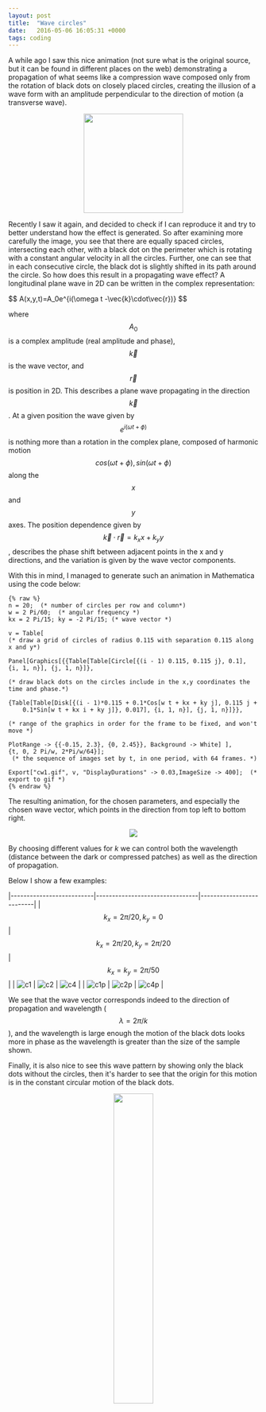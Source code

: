```yaml
---
layout: post
title:  "Wave circles"
date:   2016-05-06 16:05:31 +0000
tags: coding 
---
```


A while ago I saw this nice animation (not sure what is the original source, but it can be found in different places on the web) demonstrating a propagation 
of what seems like a compression wave composed only from the rotation of black dots on closely placed circles, creating the illusion of a wave form with an amplitude perpendicular to the direction of motion (a transverse wave).

<center><img src='/assets/circwave.gif' width='200px'/></center>

Recently I saw it again, and decided to check if I can reproduce it and try to better understand how the effect is generated.
So after examining more carefully the image, you see that there are equally spaced circles, intersecting each other, with a black dot
on the perimeter which is rotating with a constant angular velocity in all the circles. Further, one can see that in each consecutive
circle, the black dot is slightly shifted in its path around the circle. So how does this result in a propagating wave effect?
A longitudinal plane wave in 2D can be written in the complex representation:

\$$
	A(x,y,t)=A_0e^{i(\omega t -\vec{k}\cdot\vec{r})}
$$

where $$ A_0 $$ is a complex amplitude (real amplitude and phase), $$ \vec{k} $$ is the wave vector, and $$ \vec{r} $$ is position in 2D.
This describes a plane wave propagating in the direction $$ \vec{k} $$.
At a given position the wave given by $$ e^{i(\omega t+\phi)} $$ is nothing more than a rotation in the complex plane, composed
of harmonic motion $$ cos(\omega t+\phi) , sin(\omega t +\phi) $$ along the $$ x $$ and $$ y $$ axes. The position dependence given by 
$$ \vec{k}\cdot\vec{r}=k_x x+k_y y $$, describes the phase shift between adjacent points in the x and y directions, and the variation
is given by the wave vector components.

With this in mind, I managed to generate such an animation in Mathematica using the code below:

```
{% raw %}
n = 20;  (* number of circles per row and column*)
w = 2 Pi/60;  (* angular frequency *)
kx = 2 Pi/15; ky = -2 Pi/15; (* wave vector *)

v = Table[
(* draw a grid of circles of radius 0.115 with separation 0.115 along x and y*)

Panel[Graphics[{{Table[Table[Circle[{(i - 1) 0.115, 0.115 j}, 0.1], {i, 1, n}], {j, 1, n}]},   

(* draw black dots on the circles include in the x,y coordinates the time and phase.*)

{Table[Table[Disk[{(i - 1)*0.115 + 0.1*Cos[w t + kx + ky j], 0.115 j + 
	0.1*Sin[w t + kx i + ky j]}, 0.017], {i, 1, n}], {j, 1, n}]}},  

(* range of the graphics in order for the frame to be fixed, and won't move *)

PlotRange -> {{-0.15, 2.3}, {0, 2.45}}, Background -> White] ], 
{t, 0, 2 Pi/w, 2*Pi/w/64}];
 (* the sequence of images set by t, in one period, with 64 frames. *)

Export["cw1.gif", v, "DisplayDurations" -> 0.03,ImageSize -> 400];  (* export to gif *)
{% endraw %}
```

The resulting animation, for the chosen parameters, and especially the chosen wave vector, which points in the direction from top left to bottom right.

<center><a href='/assets/cw11.gif'>
<img src='/assets/cw11.gif'/></a></center>

By choosing different values for $k$ we can control both the wavelength (distance between the dark or compressed patches) 
as well as the direction of propagation.

Below I show a few examples:

|--------------------------|--------------------------------|--------------------------|
| $$ k_x=2\pi/20, k_y=0 $$ | $$ k_x=2\pi/20, k_y=2\pi/20 $$ | $$ k_x=k_y=2\pi/50 $$    |
| ![c1](/assets/cw2.gif)   | ![c2](/assets/cw3.gif)         | ![c4](/assets/cw4.gif)   |
| ![c1p](/assets/cw2p.gif) | ![c2p](/assets/cw3p.gif)       | ![c4p](/assets/cw4p.gif) |

We see that the wave vector corresponds indeed to the direction of propagation and wavelength ($$ \lambda=2\pi/k $$), and the 
wavelength is large enough the motion of the black dots looks more in phase as the wavelength is greater than the size of
the sample shown.


Finally, it is also nice to see this wave pattern by showing only the black dots without the circles, then it's harder to see
that the origin for this motion is in the constant circular motion of the black dots.

<center><a href='/assets/cw5.gif'><img src='/assets/cw5.gif' width='40%' height='40%'/></a></center>